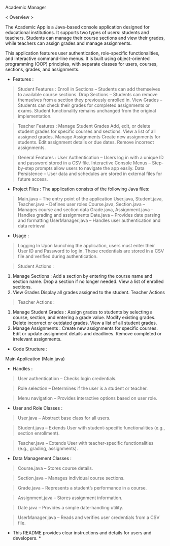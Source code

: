 Academic Manager

< Overview >

The Academic App is a Java-based console application designed for educational institutions. 
It supports two types of users: students and teachers. 
Students can manage their course sections and view their grades, while teachers can assign grades and manage assignments.

This application features user authentication, role-specific functionalities, and interactive command-line menus. 
It is built using object-oriented programming (OOP) principles, with separate classes for users, courses, sections, grades, and assignments.

- Features : 
> Student Features :
  Enroll in Sections – Students can add themselves to available course sections.
  Drop Sections – Students can remove themselves from a section they previously enrolled in.
  View Grades – Students can check their grades for completed assignments or exams.
  Student functionality remains unchanged from the original implementation.

> Teacher Features :
  Manage Student Grades
  Add, edit, or delete student grades for specific courses and sections.
  View a list of all assigned grades.
  Manage Assignments
  Create new assignments for students.
  Edit assignment details or due dates.
  Remove incorrect assignments.

> General Features :
  User Authentication – Users log in with a unique ID and password stored in a CSV file.
  Interactive Console Menus – Step-by-step prompts allow users to navigate the app easily.
  Data Persistence – User data and schedules are stored in external files for future access.

- Project Files :
The application consists of the following Java files:
> Main.java – The entry point of the application
> User.java, Student.java, Teacher.java – Defines user roles
> Course.java, Section.java – Manages course and section data
> Grade.java, Assignment.java – Handles grading and assignments
> Date.java – Provides date parsing and formatting
> UserManager.java – Handles user authentication and data retrieval

- Usage :
> Logging In
> Upon launching the application, users must enter their User ID and Password to log in.
  These credentials are stored in a CSV file and verified during authentication.

> Student Actions :
  1. Manage Sections :
     Add a section by entering the course name and section name.
     Drop a section if no longer needed.
     View a list of enrolled sections.
  2. View Grades
     Display all grades assigned to the student.
     Teacher Actions
> Teacher Actions :
  1. Manage Student Grades :
     Assign grades to students by selecting a course, section, and entering a grade value.
     Modify existing grades.
     Delete incorrect or outdated grades.
     View a list of all student grades.
  2. Manage Assignments :
     Create new assignments for specific courses.
     Edit or update assignment details and deadlines.
     Remove completed or irrelevant assignments.

- Code Structure :

Main Application (Main.java)

- Handles :

> User authentication – Checks login credentials.

> Role selection – Determines if the user is a student or teacher.

> Menu navigation – Provides interactive options based on user role.


- User and Role Classes :

> User.java – Abstract base class for all users.

> Student.java – Extends User with student-specific functionalities (e.g., section enrollment).

> Teacher.java – Extends User with teacher-specific functionalities (e.g., grading, assignments).


- Data Management Classes :

> Course.java – Stores course details.

> Section.java – Manages individual course sections.

> Grade.java – Represents a student’s performance in a course.

> Assignment.java – Stores assignment information.

> Date.java – Provides a simple date-handling utility.

> UserManager.java – Reads and verifies user credentials from a CSV file.


* This README provides clear instructions and details for users and developers. *
